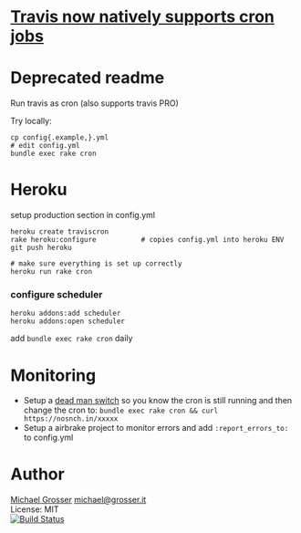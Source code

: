 # [Travis now natively supports cron jobs](https://docs.travis-ci.com/user/cron-jobs)

# Deprecated readme

Run travis as cron (also supports travis PRO)

Try locally:
```
cp config{.example,}.yml
# edit config.yml
bundle exec rake cron
```

Heroku
======
setup production section in config.yml
```
heroku create traviscron
rake heroku:configure           # copies config.yml into heroku ENV
git push heroku

# make sure everything is set up correctly
heroku run rake cron
```

### configure scheduler
```
heroku addons:add scheduler
heroku addons:open scheduler
```

add `bundle exec rake cron` daily

Monitoring
==========
 - Setup a [dead man switch](https://deadmanssnitch.com/r/e02191e260) so you know the cron is still running and then change the cron to: `bundle exec rake cron && curl https://nosnch.in/xxxxx`
 - Setup a airbrake project to monitor errors and add `:report_errors_to:` to config.yml

Author
======
[Michael Grosser](http://grosser.it)
michael@grosser.it<br/>
License: MIT<br/>
[![Build Status](https://travis-ci.org/grosser/travis_cron.png)](https://travis-ci.org/grosser/travis_cron)
